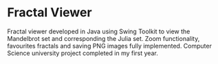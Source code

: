 <h1>Fractal Viewer</h1>

Fractal viewer developed in Java using Swing Toolkit to view the Mandelbrot set and corresponding the Julia set. Zoom functionality, favourites  fractals and saving PNG images fully implemented. Computer Science university project completed in my first year. 
